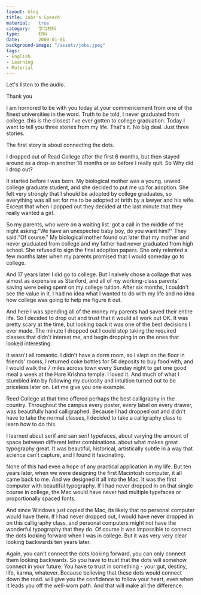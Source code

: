 ```yaml
---
layout: blog
title: Jobs's Speech
material:   true
category:   学习材料
type:       材料
date:       2000-01-01
background-image: "/assets/jobs.jpeg"
tags:
- English
- Learning
- Material
---
```


Let's listen to the audio.

<audio src="/assets/Audio/Jobs1.m4a"></audio>


Thank you

I am hornored to be with you today at your commencement from one of the finest universities in the word. Truth to be told, I never graduated from college. this is the closest I've ever gotten to college graduation. Today I want to tell you three stories from my life. That's it. No big deal. Just three stories.

The first story is about connecting the dots.

I dropped out of Read College after the first 6 months, but then stayed around as a drop-in another 18 months or so before I really quit. So Why did I drop out?

It started before I was born. My biological mother was a young. unwed college graduate student, and she decided to put me up for adoption. She felt very strongly that I should be adopted by college graduates, so everything was all set for me to be adopted at brith by a lawyer and his wife. Except that when I popped out they decided at the last minute that they really wanted a girl.

So my parents, who were on a waiting list. got a call in the middle of the night asking:"We have an unexpected baby boy, do you want him?" They said:"Of course." My biological mother found out later that my mother and never graduated from college and my father had never graduated from high school. She refused to sign the final adoption papers. She only relented a few months later when my parents promised that I would someday go to college.

And 17 years later I did go to college. But I naively chose a collage that was almost as expensive as Stanford, and all of my working-class parents' saving were being spent on my college tuition. After six months, I couldn't see the value in it. I had no idea what I wanted to do with my life and no idea how college was going to help me figure it out.

And here I was spending all of the money my parents had saved their entire life. So I decided to drop out and trust that it would all work out OK. It was pretty scary at the time, but looking back it was one of the best decisions I ever made. The minute I dropped out I could stop taking the required classes that didn't interest me, and begin dropping in on the ones that looked interesting.

It wasn't all romantic. I didn't have a dorm room, so I slept on the floor in friends' rooms, I returned coke bottles for 5¢ deposits to buy food with, and I would walk the 7 miles across town every Sunday night to get one good meal a week at the Hare Krishna temple. I loved it. And much of what I stumbled into by following my curiosity and intuition turned out to be priceless later on. Let me give you one example.

Reed College at that time offered perhaps the best calligraphy in the country. Throughout the campus every poster, every label on every drawer, was beautifully hand calligraphed. Because I had dropped out and didn't have to take the normal classes, I decided to take a calligraphy class to learn how to do this.

I learned about serif and san serif typefaces, about varying the amount of space between different letter combinations. about what makes great typography great. It was beautiful, historical, artistically subtle in a way that science can't capture, and I found it fascinating.

None of this had even a hope of any practical application in my life. But ten years later, when we were designing the first Macintosh computer, it all came back to me. And we designed it all into the Mac. It was the first computer with beautiful typography. If I had never dropped in on that single course in college, the Mac would have never had multiple typefaces or proportionally spaced fonts.

And since Windows just copied the Mac, its likely that no personal computer would have them. If I had never dropped out, I would have never dropped in on this calligraphy class, and personal computers might not have the wonderful typography that they do. Of course it was impossible to connect the dots looking forward when I was in college. But it was very very clear looking backwards ten years later.

Again, you can't connect the dots looking forward, you can only connect them looking backwards. So you have to trust that the dots will somehow connect in your future. You have to trust in something - your gut, destiny, life, karma, whatever. Because believing that these dots would connect down the road. will give you the confidence to follow your heart, even when it leads you off the well-worn path. And that will make all the difference.
